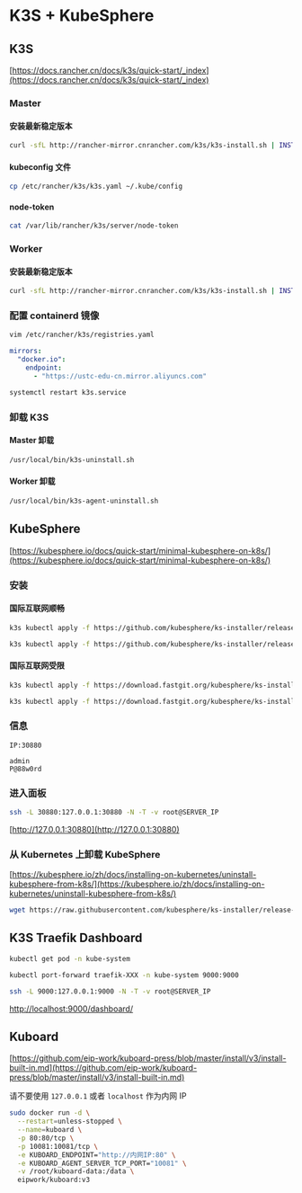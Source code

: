 # K3S + KubeSphere

## K3S

[https://docs.rancher.cn/docs/k3s/quick-start/_index](https://docs.rancher.cn/docs/k3s/quick-start/_index)

### Master

#### 安装最新稳定版本

```bash
curl -sfL http://rancher-mirror.cnrancher.com/k3s/k3s-install.sh | INSTALL_K3S_MIRROR=cn sh -
```

#### kubeconfig 文件

```bash
cp /etc/rancher/k3s/k3s.yaml ~/.kube/config
```

#### node-token

```bash
cat /var/lib/rancher/k3s/server/node-token
```

### Worker

#### 安装最新稳定版本

```bash
curl -sfL http://rancher-mirror.cnrancher.com/k3s/k3s-install.sh | INSTALL_K3S_MIRROR=cn K3S_URL=https://myserver:6443 K3S_TOKEN=mynodetoken sh -
```

### 配置 containerd 镜像

```bash
vim /etc/rancher/k3s/registries.yaml
```

```yaml
mirrors:
  "docker.io":
    endpoint:
      - "https://ustc-edu-cn.mirror.aliyuncs.com"
```

```bash
systemctl restart k3s.service
```

### 卸载 K3S

#### Master 卸载

```bash
/usr/local/bin/k3s-uninstall.sh
```

#### Worker 卸载

```bash
/usr/local/bin/k3s-agent-uninstall.sh
```

## KubeSphere

[https://kubesphere.io/docs/quick-start/minimal-kubesphere-on-k8s/](https://kubesphere.io/docs/quick-start/minimal-kubesphere-on-k8s/)

### 安装

#### 国际互联网顺畅

```bash
k3s kubectl apply -f https://github.com/kubesphere/ks-installer/releases/download/v3.2.1/kubesphere-installer.yaml

k3s kubectl apply -f https://github.com/kubesphere/ks-installer/releases/download/v3.2.1/cluster-configuration.yaml
```

#### 国际互联网受限

```bash
k3s kubectl apply -f https://download.fastgit.org/kubesphere/ks-installer/releases/download/v3.2.1/kubesphere-installer.yaml

k3s kubectl apply -f https://download.fastgit.org/kubesphere/ks-installer/releases/download/v3.2.1/cluster-configuration.yaml
```

### 信息

```text
IP:30880
```

```text
admin
P@88w0rd
```

### 进入面板

```bash
ssh -L 30880:127.0.0.1:30880 -N -T -v root@SERVER_IP
```

[http://127.0.0.1:30880](http://127.0.0.1:30880)

### 从 Kubernetes 上卸载 KubeSphere

[https://kubesphere.io/zh/docs/installing-on-kubernetes/uninstall-kubesphere-from-k8s/](https://kubesphere.io/zh/docs/installing-on-kubernetes/uninstall-kubesphere-from-k8s/)

```bash
wget https://raw.githubusercontent.com/kubesphere/ks-installer/release-3.1/scripts/kubesphere-delete.sh
```

## K3S Traefik Dashboard

```bash
kubectl get pod -n kube-system
```

```bash
kubectl port-forward traefik-XXX -n kube-system 9000:9000
```

```bash
ssh -L 9000:127.0.0.1:9000 -N -T -v root@SERVER_IP
```

[http://localhost:9000/dashboard/](http://localhost:9000/dashboard/)

## Kuboard

[https://github.com/eip-work/kuboard-press/blob/master/install/v3/install-built-in.md](https://github.com/eip-work/kuboard-press/blob/master/install/v3/install-built-in.md)

请不要使用 `127.0.0.1` 或者 `localhost` 作为内网 IP
  
```bash
sudo docker run -d \
  --restart=unless-stopped \
  --name=kuboard \
  -p 80:80/tcp \
  -p 10081:10081/tcp \
  -e KUBOARD_ENDPOINT="http://内网IP:80" \
  -e KUBOARD_AGENT_SERVER_TCP_PORT="10081" \
  -v /root/kuboard-data:/data \
  eipwork/kuboard:v3
```
